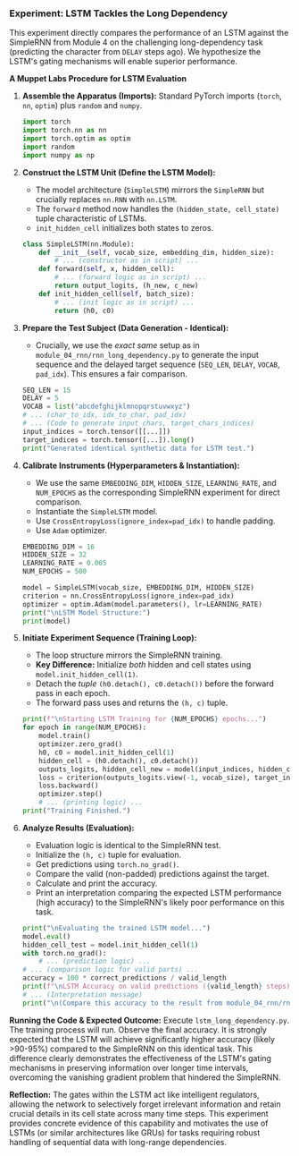 ### Experiment: LSTM Tackles the Long Dependency

This experiment directly compares the performance of an LSTM against the SimpleRNN from Module 4 on the challenging long-dependency task (predicting the character from `DELAY` steps ago). We hypothesize the LSTM's gating mechanisms will enable superior performance.

**A Muppet Labs Procedure for LSTM Evaluation**

1.  **Assemble the Apparatus (Imports):**
    Standard PyTorch imports (`torch`, `nn`, `optim`) plus `random` and `numpy`.

    ```python
    import torch
    import torch.nn as nn
    import torch.optim as optim
    import random
    import numpy as np
    ```

2.  **Construct the LSTM Unit (Define the LSTM Model):**

    - The model architecture (`SimpleLSTM`) mirrors the `SimpleRNN` but crucially replaces `nn.RNN` with `nn.LSTM`.
    - The `forward` method now handles the `(hidden_state, cell_state)` tuple characteristic of LSTMs.
    - `init_hidden_cell` initializes both states to zeros.

    ```python
    class SimpleLSTM(nn.Module):
        def __init__(self, vocab_size, embedding_dim, hidden_size):
            # ... (constructor as in script) ...
        def forward(self, x, hidden_cell):
            # ... (forward logic as in script) ...
            return output_logits, (h_new, c_new)
        def init_hidden_cell(self, batch_size):
            # ... (init logic as in script) ...
            return (h0, c0)
    ```

3.  **Prepare the Test Subject (Data Generation - Identical):**

    - Crucially, we use the _exact same_ setup as in `module_04_rnn/rnn_long_dependency.py` to generate the input sequence and the delayed target sequence (`SEQ_LEN`, `DELAY`, `VOCAB`, `pad_idx`). This ensures a fair comparison.

    ```python
    SEQ_LEN = 15
    DELAY = 5
    VOCAB = list("abcdefghijklmnopqrstuvwxyz")
    # ... (char_to_idx, idx_to_char, pad_idx)
    # ... (Code to generate input_chars, target_chars_indices)
    input_indices = torch.tensor([[...]])
    target_indices = torch.tensor([...]).long()
    print("Generated identical synthetic data for LSTM test.")
    ```

4.  **Calibrate Instruments (Hyperparameters & Instantiation):**

    - We use the same `EMBEDDING_DIM`, `HIDDEN_SIZE`, `LEARNING_RATE`, and `NUM_EPOCHS` as the corresponding SimpleRNN experiment for direct comparison.
    - Instantiate the `SimpleLSTM` model.
    - Use `CrossEntropyLoss(ignore_index=pad_idx)` to handle padding.
    - Use `Adam` optimizer.

    ```python
    EMBEDDING_DIM = 16
    HIDDEN_SIZE = 32
    LEARNING_RATE = 0.005
    NUM_EPOCHS = 500

    model = SimpleLSTM(vocab_size, EMBEDDING_DIM, HIDDEN_SIZE)
    criterion = nn.CrossEntropyLoss(ignore_index=pad_idx)
    optimizer = optim.Adam(model.parameters(), lr=LEARNING_RATE)
    print("\nLSTM Model Structure:")
    print(model)
    ```

5.  **Initiate Experiment Sequence (Training Loop):**

    - The loop structure mirrors the SimpleRNN training.
    - **Key Difference:** Initialize _both_ hidden and cell states using `model.init_hidden_cell(1)`.
    - Detach the _tuple_ `(h0.detach(), c0.detach())` before the forward pass in each epoch.
    - The forward pass uses and returns the `(h, c)` tuple.

    ```python
    print(f"\nStarting LSTM Training for {NUM_EPOCHS} epochs...")
    for epoch in range(NUM_EPOCHS):
        model.train()
        optimizer.zero_grad()
        h0, c0 = model.init_hidden_cell(1)
        hidden_cell = (h0.detach(), c0.detach())
        outputs_logits, hidden_cell_new = model(input_indices, hidden_cell)
        loss = criterion(outputs_logits.view(-1, vocab_size), target_indices)
        loss.backward()
        optimizer.step()
        # ... (printing logic) ...
    print("Training Finished.")
    ```

6.  **Analyze Results (Evaluation):**

    - Evaluation logic is identical to the SimpleRNN test.
    - Initialize the `(h, c)` tuple for evaluation.
    - Get predictions using `torch.no_grad()`.
    - Compare the valid (non-padded) predictions against the target.
    - Calculate and print the accuracy.
    - Print an interpretation comparing the expected LSTM performance (high accuracy) to the SimpleRNN's likely poor performance on this task.

    ```python
    print("\nEvaluating the trained LSTM model...")
    model.eval()
    hidden_cell_test = model.init_hidden_cell(1)
    with torch.no_grad():
        # ... (prediction logic) ...
    # ... (comparison logic for valid parts) ...
    accuracy = 100 * correct_predictions / valid_length
    print(f"\nLSTM Accuracy on valid predictions ({valid_length} steps): {accuracy:.2f} %")
    # ... (Interpretation message)
    print("\n(Compare this accuracy to the result from module_04_rnn/rnn_long_dependency.py)")
    ```

**Running the Code & Expected Outcome:**
Execute `lstm_long_dependency.py`. The training process will run. Observe the final accuracy. It is strongly expected that the LSTM will achieve significantly higher accuracy (likely >90-95%) compared to the SimpleRNN on this identical task. This difference clearly demonstrates the effectiveness of the LSTM's gating mechanisms in preserving information over longer time intervals, overcoming the vanishing gradient problem that hindered the SimpleRNN.

**Reflection:**
The gates within the LSTM act like intelligent regulators, allowing the network to selectively forget irrelevant information and retain crucial details in its cell state across many time steps. This experiment provides concrete evidence of this capability and motivates the use of LSTMs (or similar architectures like GRUs) for tasks requiring robust handling of sequential data with long-range dependencies.
